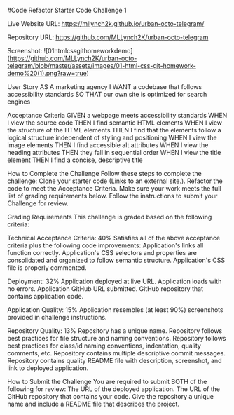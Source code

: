 #Code Refactor Starter Code Challenge 1

Live Website URL: https://mllynch2k.github.io/urban-octo-telegram/

Repository URL: https://github.com/MLLynch2K/urban-octo-telegram

Screenshot:
![01htmlcssgithomeworkdemo] (https://github.com/MLLynch2K/urban-octo-telegram/blob/master/assets/images/01-html-css-git-homework-demo%20(1).png?raw=true)

User Story
AS A marketing agency
I WANT a codebase that follows accessibility standards
SO THAT our own site is optimized for search engines

Acceptance Criteria
GIVEN a webpage meets accessibility standards
WHEN I view the source code
THEN I find semantic HTML elements
WHEN I view the structure of the HTML elements
THEN I find that the elements follow a logical structure independent of styling and positioning
WHEN I view the image elements
THEN I find accessible alt attributes
WHEN I view the heading attributes
THEN they fall in sequential order
WHEN I view the title element
THEN I find a concise, descriptive title

How to Complete the Challenge
Follow these steps to complete the challenge:
Clone your starter code (Links to an external site.).
Refactor the code to meet the Acceptance Criteria.
Make sure your work meets the full list of grading requirements below.
Follow the instructions to submit your Challenge for review.

Grading Requirements
This challenge is graded based on the following criteria:

Technical Acceptance Criteria: 40%
Satisfies all of the above acceptance criteria plus the following code improvements:
Application's links all function correctly.
Application's CSS selectors and properties are consolidated and organized to follow semantic structure.
Application's CSS file is properly commented.

Deployment: 32%
Application deployed at live URL.
Application loads with no errors.
Application GitHub URL submitted.
GitHub repository that contains application code.

Application Quality: 15%
Application resembles (at least 90%) screenshots provided in challenge instructions.

Repository Quality: 13%
Repository has a unique name.
Repository follows best practices for file structure and naming conventions.
Repository follows best practices for class/id naming conventions, indentation, quality comments, etc.
Repository contains multiple descriptive commit messages.
Repository contains quality README file with description, screenshot, and link to deployed application.

How to Submit the Challenge
You are required to submit BOTH of the following for review:
The URL of the deployed application.
The URL of the GitHub repository that contains your code. Give the repository a unique name and include a README file that describes the project.
